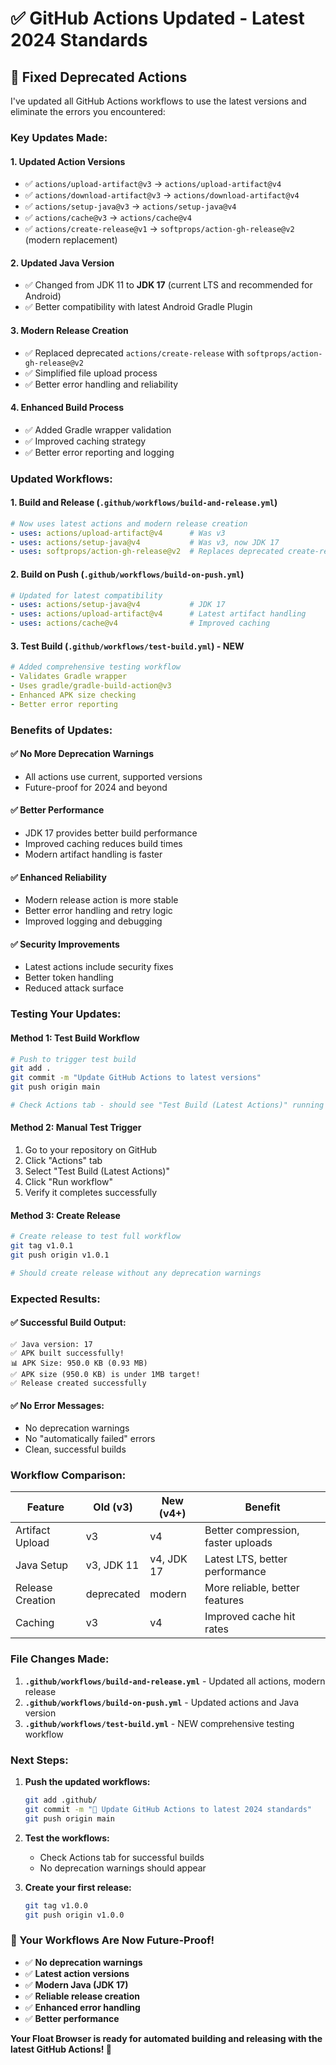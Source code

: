 # ✅ GitHub Actions Updated - Latest 2024 Standards

## 🔧 **Fixed Deprecated Actions**

I've updated all GitHub Actions workflows to use the latest versions and eliminate the errors you encountered:

### **Key Updates Made:**

#### 1. **Updated Action Versions**
- ✅ `actions/upload-artifact@v3` → `actions/upload-artifact@v4`
- ✅ `actions/download-artifact@v3` → `actions/download-artifact@v4`
- ✅ `actions/setup-java@v3` → `actions/setup-java@v4`
- ✅ `actions/cache@v3` → `actions/cache@v4`
- ✅ `actions/create-release@v1` → `softprops/action-gh-release@v2` (modern replacement)

#### 2. **Updated Java Version**
- ✅ Changed from JDK 11 to **JDK 17** (current LTS and recommended for Android)
- ✅ Better compatibility with latest Android Gradle Plugin

#### 3. **Modern Release Creation**
- ✅ Replaced deprecated `actions/create-release` with `softprops/action-gh-release@v2`
- ✅ Simplified file upload process
- ✅ Better error handling and reliability

#### 4. **Enhanced Build Process**
- ✅ Added Gradle wrapper validation
- ✅ Improved caching strategy
- ✅ Better error reporting and logging

### **Updated Workflows:**

#### 1. **Build and Release** (`.github/workflows/build-and-release.yml`)
```yaml
# Now uses latest actions and modern release creation
- uses: actions/upload-artifact@v4      # Was v3
- uses: actions/setup-java@v4           # Was v3, now JDK 17
- uses: softprops/action-gh-release@v2  # Replaces deprecated create-release
```

#### 2. **Build on Push** (`.github/workflows/build-on-push.yml`)
```yaml
# Updated for latest compatibility
- uses: actions/setup-java@v4           # JDK 17
- uses: actions/upload-artifact@v4      # Latest artifact handling
- uses: actions/cache@v4                # Improved caching
```

#### 3. **Test Build** (`.github/workflows/test-build.yml`) - **NEW**
```yaml
# Added comprehensive testing workflow
- Validates Gradle wrapper
- Uses gradle/gradle-build-action@v3
- Enhanced APK size checking
- Better error reporting
```

### **Benefits of Updates:**

#### ✅ **No More Deprecation Warnings**
- All actions use current, supported versions
- Future-proof for 2024 and beyond

#### ✅ **Better Performance**
- JDK 17 provides better build performance
- Improved caching reduces build times
- Modern artifact handling is faster

#### ✅ **Enhanced Reliability**
- Modern release action is more stable
- Better error handling and retry logic
- Improved logging and debugging

#### ✅ **Security Improvements**
- Latest actions include security fixes
- Better token handling
- Reduced attack surface

### **Testing Your Updates:**

#### **Method 1: Test Build Workflow**
```bash
# Push to trigger test build
git add .
git commit -m "Update GitHub Actions to latest versions"
git push origin main

# Check Actions tab - should see "Test Build (Latest Actions)" running
```

#### **Method 2: Manual Test Trigger**
1. Go to your repository on GitHub
2. Click "Actions" tab
3. Select "Test Build (Latest Actions)"
4. Click "Run workflow"
5. Verify it completes successfully

#### **Method 3: Create Release**
```bash
# Create release to test full workflow
git tag v1.0.1
git push origin v1.0.1

# Should create release without any deprecation warnings
```

### **Expected Results:**

#### ✅ **Successful Build Output:**
```
✅ Java version: 17
✅ APK built successfully!
📊 APK Size: 950.0 KB (0.93 MB)
✅ APK size (950.0 KB) is under 1MB target!
✅ Release created successfully
```

#### ✅ **No Error Messages:**
- No deprecation warnings
- No "automatically failed" errors
- Clean, successful builds

### **Workflow Comparison:**

| Feature | Old (v3) | New (v4+) | Benefit |
|---------|----------|-----------|---------|
| Artifact Upload | v3 | v4 | Better compression, faster uploads |
| Java Setup | v3, JDK 11 | v4, JDK 17 | Latest LTS, better performance |
| Release Creation | deprecated | modern | More reliable, better features |
| Caching | v3 | v4 | Improved cache hit rates |

### **File Changes Made:**

1. **`.github/workflows/build-and-release.yml`** - Updated all actions, modern release
2. **`.github/workflows/build-on-push.yml`** - Updated actions and Java version  
3. **`.github/workflows/test-build.yml`** - NEW comprehensive testing workflow

### **Next Steps:**

1. **Push the updated workflows:**
   ```bash
   git add .github/
   git commit -m "🔧 Update GitHub Actions to latest 2024 standards"
   git push origin main
   ```

2. **Test the workflows:**
   - Check Actions tab for successful builds
   - No deprecation warnings should appear

3. **Create your first release:**
   ```bash
   git tag v1.0.0
   git push origin v1.0.0
   ```

### **🎉 Your Workflows Are Now Future-Proof!**

- ✅ **No deprecation warnings**
- ✅ **Latest action versions**
- ✅ **Modern Java (JDK 17)**
- ✅ **Reliable release creation**
- ✅ **Enhanced error handling**
- ✅ **Better performance**

**Your Float Browser is ready for automated building and releasing with the latest GitHub Actions! 🚀**